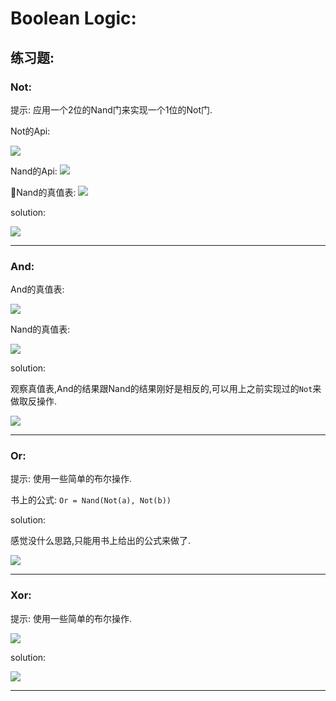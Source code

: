 # Boolean Logic:



## 练习题:

### Not:

提示: 应用一个2位的Nand门来实现一个1位的Not门.

Not的Api:

![](https://ws3.sinaimg.cn/large/006tNc79gy1fzvwz453ygj30v807igq7.jpg)

Nand的Api:
![](https://ws2.sinaimg.cn/large/006tNc79gy1fzvwzarj0lj30uk05442g.jpg)

Nand的真值表:
![](https://ws4.sinaimg.cn/large/006tNc79gy1fzvwwqwlmhj30ji076dh8.jpg)

solution:

![](https://ws4.sinaimg.cn/large/006tNc79gy1fzvx7je3qpj30hm07a3zb.jpg)

---

### And:

And的真值表:

![](https://ws1.sinaimg.cn/large/006tNc79gy1fzvxdj5q65j309w0963za.jpg)

Nand的真值表:

![](https://ws1.sinaimg.cn/large/006tNc79gy1fzvxebfbfmj309e0583yv.jpg)

solution:

观察真值表,And的结果跟Nand的结果刚好是相反的,可以用上之前实现过的`Not`来做取反操作.

![](https://ws1.sinaimg.cn/large/006tNc79gy1fzvyoe1imoj30no082jsv.jpg)

---

### Or:

提示: 使用一些简单的布尔操作.

书上的公式: `Or = Nand(Not(a), Not(b))`


solution:

感觉没什么思路,只能用书上给出的公式来做了.

![](https://ws3.sinaimg.cn/large/006tNc79gy1fzvyriakfjj30tq0ao0v3.jpg)

---

### Xor:

提示: 使用一些简单的布尔操作.

![](https://ws4.sinaimg.cn/large/006tNc79gy1fzvyvrdyjxj30c801ajre.jpg)

solution:

![](https://ws4.sinaimg.cn/large/006tNc79gy1fzvyw7c3hrj30ky0a8jt3.jpg)

---

